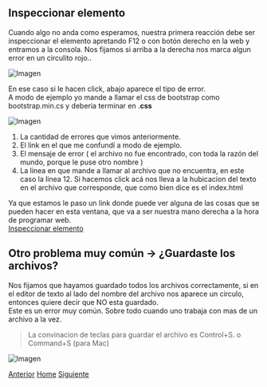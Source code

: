 ## Inspeccionar elemento

Cuando algo no anda como esperamos, nuestra primera reacción debe ser inspeccionar el elemento apretando F12 o con botón derecho en la web y entramos a la consola.
Nos fijamos si arriba a la derecha nos marca algun error en un circulito rojo.. 

![Imagen](https://fgarciajulia.github.io/mi_primera_pagina/img/consola.jpg)

En ese caso si le hacen click, abajo aparece el tipo de error.<br />
A modo de ejemplo yo mande a llamar el css de bootstrap como bootstrap.min.cs y deberia terminar en .**css**

![Imagen](https://fgarciajulia.github.io/mi_primera_pagina/img/consola2.jpg)

1. La cantidad de errores que vimos anteriormente.
2. El link en el que me confundí a modo de ejemplo.
3. El mensaje de error ( el archivo no fue encontrado, con toda la razón del mundo, porque le puse otro nombre )
4. La linea en que mande a llamar al archivo que no encuentra, en este caso la linea 12. Si hacemos click acá nos lleva a la hubicacion del texto en el archivo que corresponde, que como bien dice es el index.html


Ya que estamos le paso un link donde puede ver alguna de las cosas que se pueden hacer en esta ventana, que va a ser nuestra mano derecha a la hora de programar web.<br />
[Inspeccionar elemento](https://www.emezeta.com/articulos/10-trucos-para-google-chrome-developer-tools)<br />

## Otro problema muy común -> ¿Guardaste los archivos?

Nos fijamos que hayamos guardado todos los archivos correctamente, si en el editor de texto al lado del nombre del archivo nos aparece un circulo, entonces quiere decir que NO esta guardado.<br />
Este es un error muy común. Sobre todo cuando uno trabaja con mas de un archivo a la vez.<br />
>La convinacion de teclas para guardar el archivo es Control+S. o Command+S (para Mac)<br />

![Imagen](https://fgarciajulia.github.io/mi_primera_pagina/img/sin-guardar.jpg)


<div class="Grid">
    <a href="https://fgarciajulia.github.io/mi_primera_pagina/menu-bootstrap" class="my-btn anterior">Anterior</a>
    <a href="https://fgarciajulia.github.io/mi_primera_pagina" class="my-btn home">Home</a>
    <a href="https://fgarciajulia.github.io/mi_primera_pagina/creacion-nav" class="my-btn siguiente">Siguiente</a>
</div>